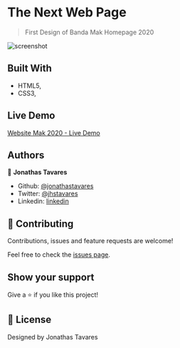 # The Next Web Page

> First Design of Banda Mak Homepage 2020

![screenshot](./screenshot.png)

## Built With

- HTML5,
- CSS3,

## Live Demo

[Website Mak 2020 - Live Demo](https://raw.githack.com/jonathastavares/Website-Banda-Mak/homepage-mak-2020/index.html)


## Authors

👤 **Jonathas Tavares** 

- Github: [@jonathastavares](https://github.com/jonathastavares)
- Twitter: [@jhstavares](https://twitter.com/jhstavares)
- Linkedin: [linkedin](https://www.linkedin.com/in/jonathas-tavares-24b8bba3/)

## 🤝 Contributing

Contributions, issues and feature requests are welcome!

Feel free to check the [issues page](https://github.com/jonathastavares/Website-Banda-Mak/issues).

## Show your support

Give a ⭐️ if you like this project!

## 📝 License

Designed by Jonathas Tavares
